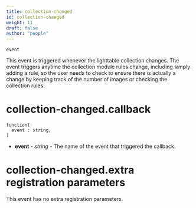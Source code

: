 ```yaml
---
title: collection-changed
id: collection-changed
weight: 11
draft: false
author: "people"
---
```


`event`

This event is triggered whenever the lighttable collection changes.  The event triggers anytime the collection module rules change, including simply adding a rule, so the user needs to check to ensure there is actually a change by keeping track of the number of images or checking the collection rules.

# collection-changed.callback

```
function(
  event : string,
)
```

* **event** - _string_ - The name of the event that triggered the callback.

# collection-changed.extra registration parameters

This event has no extra registration parameters.
